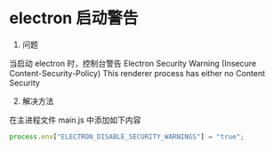 # electron 启动警告

1. 问题

当启动 electron 时，控制台警告 Electron Security Warning (Insecure Content-Security-Policy) This renderer process has either no Content Security

2. 解决方法

在主进程文件 main.js 中添加如下内容

```js
process.env["ELECTRON_DISABLE_SECURITY_WARNINGS"] = "true";
```
